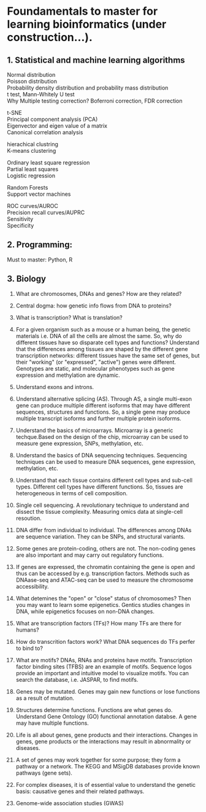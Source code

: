 # Foundamentals to master for learning bioinformatics (under construction...).
## 1. Statistical and machine learning algorithms
  Normal distribution<br>
  Poisson distribution<br>
  Probability density distribution and probability mass distribution<br>
  t test, Mann-Whitely U test<br>
  Why Multiple testing correction? Boferroni correction, FDR correction<br>
  
  
  t-SNE<br>
  Principal component analysis (PCA)<br>
  Eigenvector and eigen value of a matrix<br>
  Canonical correlation analysis<br>
  
  
  hierachical clustring<br>
  K-means clustering<br>
  
  
  Ordinary least square regression<br>
  Partial least squares<br>
  Logistic regression<br>
  
  Random Forests<br>
  Support vector machines<br>
  
  ROC curves/AUROC<br>
  Precision recall curves/AUPRC<br>
  Sensitivity<br>
  Specificity<br>
  
## 2. Programming:
 Must to master: Python, R

## 3. Biology

1. What are chromosomes, DNAs and genes? How are they related?

2. Central dogma: how genetic info flows from DNA to proteins?

3. What is transcription? What is translation?

4. For a given organism such as a mouse or a human being, the genetic materials i.e. DNA of all the cells are almost the same. So, why do different tissues have so disparate cell types and functions? Understand that the differences among tissues are shaped by the different gene transcription networks: different tissues have the same set of genes, but their "working" (or "expressed", "active") genes were different. Genotypes are static, and molecular phenotypes such as gene expression and methylation are dynamic.

5. Understand exons and introns.

6. Understand alternative splicing (AS). Through AS, a single multi-exon gene can produce multiple different isoforms that may have different sequences, structures and functions. So, a single gene may produce multiple transcript isoforms and further multiple protein isoforms.

7. Understand the basics of microarrays. Microarray is a generic techque.Based on the design of the chip, microarray can be used to measure gene expression, SNPs, methylation, etc.

8. Understand the basics of DNA sequencing techniques. Sequencing techniques can be used to measure DNA sequences, gene expression, methylation, etc.

9. Understand that each tissue contains different cell types and sub-cell types. Different cell types have different functions. So, tissues are heterogeneous in terms of cell composition.

10. Single cell sequencing. A revolutionary technique to understand and dissect the tissue complexity. Measuring omics data at single-cell resoution.

11. DNA differ from individual to individual. The differences among DNAs are sequence variation. They can be SNPs, and structural variants.

12. Some genes are protein-coding, others are not. The non-coding genes are also important and may carry out regulatory functions.

13. If genes are expressed, the chromatin containing the gene is open and thus can be accessed by e.g. transcription factors. Methods such as DNAase-seq and ATAC-seq can be used to measure the chromosome accessibility. 

14. What detemines the "open" or "close" status of chromosomes? Then you may want to learn some epigenetics. Gentics studies changes in DNA, while epigenetics focuses on non-DNA changes.

15. What are transcription factors (TFs)? How many TFs are there for humans?

16. How do transcrition factors work? What DNA sequences do TFs perfer to bind to?

17. What are motifs? DNAs, RNAs and proteins have motifs. Transcription factor binding sites (TFBS) are an example of motifs. Sequence logos provide an important and intuitive model to visualize motifs. You can search the database, i.e. JASPAR, to find motifs.

18. Genes may be mutated. Genes may gain new functions or lose functions as a result of mutation.

19. Structures determine functions. Functions are what genes do. Understand Gene Ontology (GO) functional annotation databse. A gene may have multiple functions.

20. Life is all about genes, gene products and their interactions. Changes in genes, gene products or the interactions may result in abnormality or diseases.

21. A set of genes may work together for some purpose; they form a pathway or a network. The KEGG and MSigDB databases provide known pathways (gene sets).

22. For complex diseases, it is of essential value to understand the genetic basis: causative genes and their related pathways.

23. Genome-wide association studies (GWAS)










